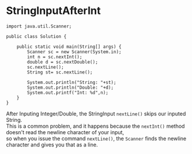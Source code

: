 # StringInputAfterInt
````
import java.util.Scanner;

public class Solution {

    public static void main(String[] args) {
        Scanner sc = new Scanner(System.in);
        int n = sc.nextInt();
        double d = sc.nextDouble();
        sc.nextLine();
        String st= sc.nextLine();
        
        System.out.println("String: "+st);
        System.out.println("Double: "+d);
        System.out.printf("Int: %d",n);
    }
}
````

After Inputing Integer/Double, the StringInput `nextLine()` skips our inputed String. \
This is a common problem, and it happens because the `nextInt()` method doesn't read the newline character of your input, \
so when you issue the command `nextLine()`, the `Scanner` finds the newline character and gives you that as a line.
